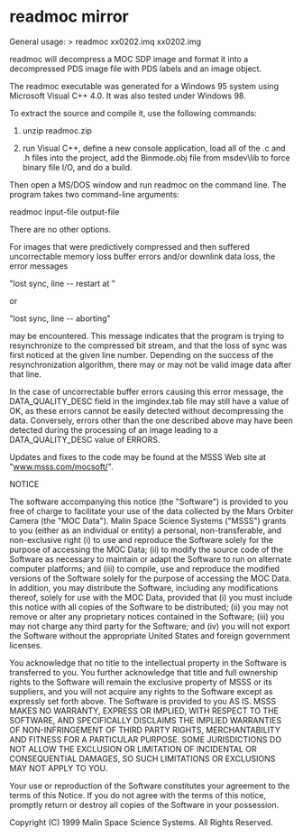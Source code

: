 # readmoc mirror

General usage: > readmoc xx0202.imq xx0202.img

readmoc will decompress a MOC SDP image and format it into a
decompressed PDS image file with PDS labels and an image object.

The readmoc executable was generated for a Windows 95 system using
Microsoft Visual C++ 4.0.  It was also tested under Windows 98.

To extract the source and compile it, use the following commands:

1) unzip readmoc.zip

2) run Visual C++, define a new console application, load all of the
.c and .h files into the project, add the Binmode.obj file from
msdev\lib to force binary file I/O, and do a build.

Then open a MS/DOS window and run readmoc on the command line.
The program takes two command-line arguments:

   readmoc input-file output-file

There are no other options.

For images that were predictively compressed and then suffered
uncorrectable memory loss buffer errors and/or downlink data loss, 
the error messages

"lost sync, line <number> -- restart at <hex number>"

or

"lost sync, line <number> -- aborting"

may be encountered.  This message indicates that the program is trying
to resynchronize to the compressed bit stream, and that the loss of
sync was first noticed at the given line number.  Depending on the
success of the resynchronization algorithm, there may or may not be
valid image data after that line.

In the case of uncorrectable buffer errors causing this error message,
the DATA_QUALITY_DESC field in the imgindex.tab file may still have a
value of OK, as these errors cannot be easily detected without
decompressing the data.  Conversely, errors other than the one
described above may have been detected during the processing of an
image leading to a DATA_QUALITY_DESC value of ERRORS.


Updates and fixes to the code may be found at the MSSS Web site at
"www.msss.com/mocsoft/".  

NOTICE

The software accompanying this notice (the "Software") is provided to you
free of charge to facilitate your use of the data collected by the Mars
Orbiter Camera (the "MOC Data").  Malin Space Science Systems ("MSSS")
grants to you (either as an individual or entity) a personal,
non-transferable, and non-exclusive right (i) to use and reproduce the
Software solely for the purpose of accessing the MOC Data; (ii) to modify
the source code of the Software as necessary to maintain or adapt the
Software to run on alternate computer platforms; and (iii) to compile, use
and reproduce the modified versions of the Software solely for the purpose
of accessing the MOC Data.  In addition, you may distribute the Software,
including any modifications thereof, solely for use with the MOC Data,
provided that (i) you must include this notice with all copies of the
Software to be distributed; (ii) you may not remove or alter any
proprietary notices contained in the Software; (iii) you may not charge any
third party for the Software; and (iv) you will not export the Software
without the appropriate United States and foreign government licenses.  

You acknowledge that no title to the intellectual property in the Software
is transferred to you.  You further acknowledge that title and full
ownership rights to the Software will remain the exclusive property of MSSS
or its suppliers, and you will not acquire any rights to the Software
except as expressly set forth above.  The Software is provided to you AS
IS.  MSSS MAKES NO WARRANTY, EXPRESS OR IMPLIED, WITH RESPECT TO THE
SOFTWARE, AND SPECIFICALLY DISCLAIMS THE IMPLIED WARRANTIES OF
NON-INFRINGEMENT OF THIRD PARTY RIGHTS, MERCHANTABILITY AND FITNESS FOR A
PARTICULAR PURPOSE.  SOME JURISDICTIONS DO NOT ALLOW THE EXCLUSION OR
LIMITATION OF INCIDENTAL OR CONSEQUENTIAL DAMAGES, SO SUCH LIMITATIONS OR
EXCLUSIONS MAY NOT APPLY TO YOU.  

Your use or reproduction of the Software constitutes your agreement to the
terms of this Notice.  If you do not agree with the terms of this notice,
promptly return or destroy all copies of the Software in your possession.  

Copyright (C) 1999 Malin Space Science Systems.  All Rights Reserved.
